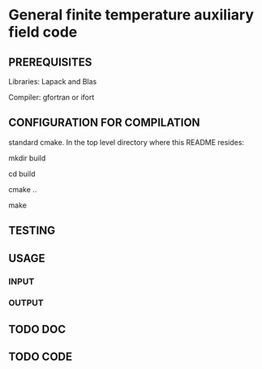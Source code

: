 # General finite temperature auxiliary field code #

## PREREQUISITES ##

Libraries: Lapack and Blas

Compiler: gfortran or ifort 


## CONFIGURATION FOR COMPILATION ##
standard cmake. In the top level directory where this README resides:

mkdir build

cd build

cmake ..

make



## TESTING ##


## USAGE ##

### INPUT  ###

### OUTPUT ###

## TODO DOC ##


## TODO CODE ##
